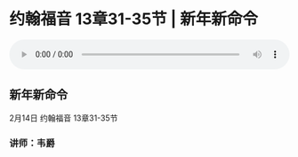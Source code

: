 # 约翰福音 13章31-35节 | 新年新命令

<audio style="width: 100%;" preload="false" controls controlslist="nodownload"><source src="http://file.simai.life/audio/mp3/yue_13_31-35_210214.mp3" type="audio/mpeg">Your browser does not support the audio element.</audio>

## 新年新命令
2月14日
约翰福音 13章31-35节
### 讲师：韦爵